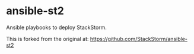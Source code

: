# ansible-st2
Ansible playbooks to deploy StackStorm.

This is forked from the original at: https://github.com/StackStorm/ansible-st2
